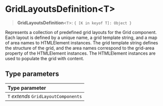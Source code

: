 # GridLayoutsDefinition\<T\>

> **GridLayoutsDefinition**\<`T`\>: `{ [K in keyof T]: Object }`

Represents a collection of predefined grid layouts for the Grid component. Each layout is defined by a unique name, a grid template string, and a map of area names to HTMLElement instances. The grid template string defines the structure of the grid, and the area names correspond to the grid-area property of the HTMLElement instances. The HTMLElement instances are used to populate the grid with content.

## Type parameters

| Type parameter |
| :------ |
| `T` *extends* `GridLayoutComponents` |
